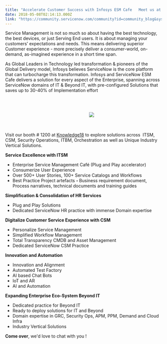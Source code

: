 ```yaml
---
title: "Accelerate Customer Success with Infosys ESM Cafe   Meet us at ServiceNow Knowledge "
date: 2018-05-08T02:14:13.000Z
link: "https://community.servicenow.com/community?id=community_blog&sys_id=6035657fdb7ddf00852c7a9e0f9619de"
---
```

<p>Service Management is not so much so about having the best technology, the best devices, or just Serving End users. It is about managing your customers’ expectations and needs. This means delivering superior Customer experience - more precisely deliver a consumer-world, on-demand, as-imagined experience in a short time span.</p>
<p>As Global Leaders in Technology led transformation &amp; pioneers of the Global Delivery model, Infosys believes ServiceNow is the core platform that can turbocharge this transformation. Infosys and ServiceNow ESM Cafe delivers a solution for every aspect of the Enterprise, spanning across ServiceNow domains of IT &amp; Beyond IT, with pre-configured Solutions that saves up to 30-40% of Implementation effort                                                     </p>
<p> </p>
<p style="text-align: center;">             <img src="3ed9253bdbfddf00852c7a9e0f961927.iix" /></p>
<p> </p>
<p>Visit our booth # 1200 at <a href="https://knowledge.servicenow.com" rel="nofollow">Knowledge18</a> to explore solutions across  ITSM, CSM, Security Operations, ITBM, Orchestration as well as Unique Industry Vertical Solutions. </p>
<p><strong>Service Excellence with ITSM</strong></p>
<ul><li>Enterprise Service Management Café (Plug and Play accelerator)</li><li>Consumerize User Experience</li><li>Over 500&#43; User Stories, 100&#43; Service Catalogs and Workflows</li><li>Best Practice Project artefacts <strong>- </strong>Business requirement document, Process narratives, technical documents and training guides</li></ul>
<p><strong>Simplification &amp; Consolidation of HR Services</strong></p>
<ul><li>Plug and Play Solutions </li><li>Dedicated ServiceNow HR practice with immense Domain expertise</li></ul>
<p><strong>Digitalize Customer Service Experience with CSM</strong></p>
<ul><li>Personalize Service Management</li><li>Simplified Workflow Management</li><li>Total Transparency CMDB and Asset Management</li><li>Dedicated ServiceNow CSM Practice</li></ul>
<p><strong>Innovation and Automation </strong> </p>
<ul><li>Innovation and Alignment</li><li>Automated Test Factory</li><li>AI based Chat Bots</li><li>IoT and AR</li><li>AI and Automation</li></ul>
<p><strong>Expanding Enterprise Eco-System Beyond IT</strong></p>
<ul><li>Dedicated practice for Beyond IT</li><li>Ready to deploy solutions for IT and Beyond</li><li>Domain expertise in GRC, Security Ops, APM, PPM, Demand and Cloud Infra</li><li>Industry Vertical Solutions</li></ul>
<p><strong>Come over</strong>, we&#39;d love to chat with you ! </p>